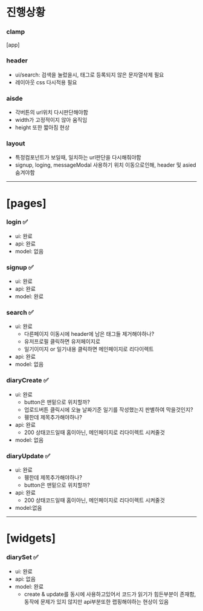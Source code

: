 # 진행상황
### clamp

[app]
### header
- ui/search: 검색을 눌렀을시, 태그로 등록되지 않은 문자열삭제 필요
- 레이아웃 css 다시적용 필요

### aisde
- 각버튼의 url위치 다시판단해야함
- width가 고정적이지 않아 움직임
- height 또한 짧아짐 현상

### layout
- 특정컴포넌트가 보일때, 일치하는 url판단을 다시해줘야함
- signup, loging, messageModal 사용하기 위치 이동으로인해, header 및 asied 숨겨야함

---
# [pages]
### login ✅
- ui: 완료
- api: 완료
- model: 없음

### signup ✅
- ui: 완료
- api: 완료
- model: 완료

### search ✅
- ui: 완료
  - 다른페이지 이동시에 header에 남은 태그들 제거해야하나?
  - 유저프로필 클릭하면 유저페이지로
  - 일기이미지 or 일기내용 클릭하면 메인페이지로 리다이렉트
- api: 완료
- model: 없음

### diaryCreate ✅
- ui: 완료
  - button은 맨밑으로 위치할까?
  - 업로드버튼 클릭시에 오늘 날짜기준 일기를 작성했는지 판별하여 막을것인지?
  - 휑한데 제목추가해야하나?
- api: 완료
  - 200 상태코드일때 홈이아닌, 메인페이지로 리다이렉트 시켜줄것
- model: 없음

### diaryUpdate ✅
- ui: 완료
  - 휑한데 제목추가해야하나?
  - button은 맨밑으로 위치할까?
- api: 완료
  - 200 상태코드일때 홈이아닌, 메인페이지로 리다이렉트 시켜줄것
- model:없음


---
# [widgets]
### diarySet ✅
- ui: 완료
- api: 없음
- model: 완료
  - create & update를 동시에 사용하고있어서 코드가 읽기가 힘든부분이 존재함, 동작에 문제가 있지 않지만 api부분또한 랩핑해야하는 현상이 있음







